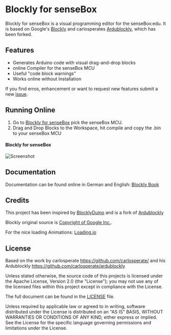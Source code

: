# Blockly for senseBox
Blockly for senseBox is a visual programming editor for the senseBox:edu. It is based on Google's [Blockly](https://developers.google.com/blockly/) and carlosperates [Ardublockly](https://github.com/carlosperate/ardublockly), which has been forked.

## Features
* Generates Arduino code with visual drag-and-drop blocks
* online Compiler for the senseBox MCU
* Useful "code block warnings"
* Works online without Installation

If you find erros, enhancement or want to request new features submit a new [issue](https://github.com/sensebox/ardublockly-1/issues). 


## Running Online
1. Go to [Blockly for senseBox](https://blockly.sensebox.de/) pick the senseBox MCU.
2. Drag and Drop Blocks to the Workspace, hit compile and copy the .bin to your senseBox MCU

#### Blockly for senseBox
![Screenshot](https://github.com/sensebox/ardublockly-1/blob/master/assets/img/screenshot.png)


## Documentation
Documentation can be found online in German and English: [Blockly Book](https://sensebox.github.io/books-v2/blockly/)


## Credits
This project has been inspired by [BlocklyDuino](https://github.com/BlocklyDuino/BlocklyDuino) and is a fork of [Ardublockly](https://github.com/carlosperate/ardublockly)

Blockly original source is [Copyright of Google Inc.](https://developers.google.com/blockly/).

For the nice loading Animations:
[Loading.io](https://loading.io/button/)


## License


Based on the work by carlosperate https://github.com/carlosperate/ and his Ardublockly https://github.com/carlosperate/ardublockly

Unless stated otherwise, the source code of this projects is
licensed under the Apache License, Version 2.0 (the "License");
you may not use any of the licensed files within this project
except in compliance with the License.

The full document can be found in the [LICENSE](https://github.com/sensebox/ardublockly-1/blob/master/LICENSE) file.

Unless required by applicable law or agreed to in writing, software
distributed under the License is distributed on an "AS IS" BASIS,
WITHOUT WARRANTIES OR CONDITIONS OF ANY KIND, either express or implied.
See the License for the specific language governing permissions and
limitations under the License.
